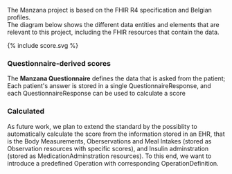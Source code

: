 

The Manzana project is based on the FHIR R4 specification and Belgian profiles.  
The diagram below shows the different data entities and elements that are relevant to this project, including the FHIR resources that contain the data.
<div>
{% include score.svg %}
</div>

### Questionnaire-derived scores
The **Manzana Questionnaire** defines the data that is asked from the patient;
Each patient's answer is stored in a single QuestionnaireResponse, and each QuestionnaireResponse can be used to calculate a score



### Calculated
As future work, we plan to extend the standard by the possiblity to automatically calculate the score from the information stored in an EHR, that is the Body Measurements, Oberservations and Meal Intakes (stored as Observation resources with specific scores), and Insulin adminstration (stored as MedicationAdminstration resources). To this end, we want to introduce a predefined Operation with corresponding OperationDefinition. 